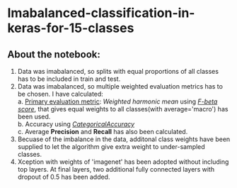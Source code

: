 # Imabalanced-classification-in-keras-for-15-classes

## About the notebook:

1. Data was imabalanced, so splits with equal proportions of all classes has to be included in train and test.
2. Data was imabalanced, so multiple weighted evaluation metrics has to be chosen. I have calculated:  
    a. <u>Primary evaluation metric</u>: <i>Weighted harmonic mean</i> using <a href='https://www.tensorflow.org/addons/api_docs/python/tfa/metrics/FBetaScore'><i>F-beta score</i></a>, that gives equal weights to all classes(with average='macro') has been used.  
    b. Accuracy using <a href='https://www.tensorflow.org/api_docs/python/tf/keras/metrics/CategoricalAccuracy'><i>CategoricalAccuracy</i></a>  
    c. Average <b>Precision</b> and <b>Recall</b> has also been calculated.  
3. Becuase of the imbalance in the data, additonal class weights have been supplied to let the algorithm give extra weight to under-sampled classes.  
4. Xception with weights of 'imagenet' has been adopted without including top layers. At final layers, two additional fully connected layers with dropout of 0.5 has been added.
